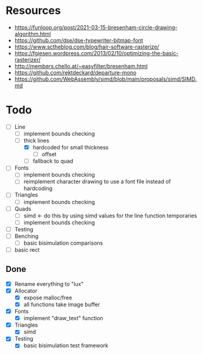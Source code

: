 # Resources
- https://funloop.org/post/2021-03-15-bresenham-circle-drawing-algorithm.html
- https://github.com/dse/dse-typewriter-bitmap-font
- https://www.sctheblog.com/blog/hair-software-rasterize/
- https://fgiesen.wordpress.com/2013/02/10/optimizing-the-basic-rasterizer/
- http://members.chello.at/~easyfilter/bresenham.html
- https://github.com/rektdeckard/departure-mono
- https://github.com/WebAssembly/simd/blob/main/proposals/simd/SIMD.md

# Todo
- [ ] Line
  - [ ] implement bounds checking
  - [ ] thick lines
    - [x] hardcoded for small thickness
      - [ ] offset
    - [ ] fallback to quad
- [ ] Fonts
  - [ ] implement bounds checking
  - [ ] reimplement character drawing to use a font file instead of hardcoding
- [ ] Triangles
  - [ ] implement bounds checking
- [ ] Quads
  - [ ] simd <- do this by using simd values for the line function temporaries
  - [ ] implement bounds checking
- [ ] Testing
- [ ] Benching
  - [ ] basic bisimulation comparisons
- [ ] basic rect

## Done
- [x] Rename everything to "lux"
- [x] Allocator
  - [x] expose malloc/free
  - [x] all functions take image buffer
- [x] Fonts
  - [x] implement "draw_text" function
- [x] Triangles
  - [x] simd
- [x] Testing
  - [x] basic bisimulation test framework
